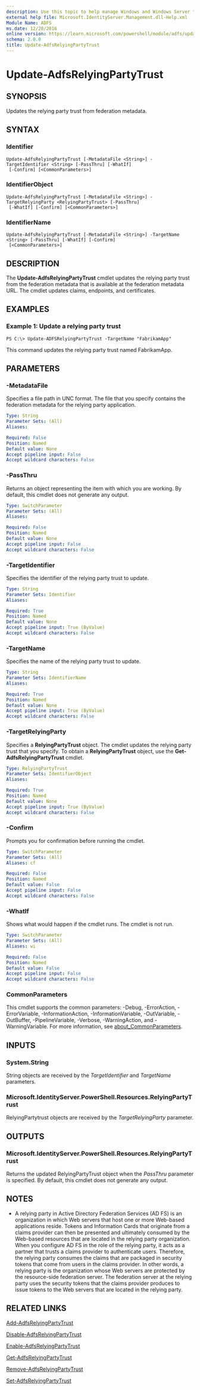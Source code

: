 ```yaml
---
description: Use this topic to help manage Windows and Windows Server technologies with Windows PowerShell.
external help file: Microsoft.IdentityServer.Management.dll-Help.xml
Module Name: ADFS
ms.date: 12/20/2016
online version: https://learn.microsoft.com/powershell/module/adfs/update-adfsrelyingpartytrust?view=windowsserver2025-ps&wt.mc_id=ps-gethelp
schema: 2.0.0
title: Update-AdfsRelyingPartyTrust
---
```


# Update-AdfsRelyingPartyTrust

## SYNOPSIS
Updates the relying party trust from federation metadata.

## SYNTAX

### Identifier
```
Update-AdfsRelyingPartyTrust [-MetadataFile <String>] -TargetIdentifier <String> [-PassThru] [-WhatIf]
 [-Confirm] [<CommonParameters>]
```

### IdentifierObject
```
Update-AdfsRelyingPartyTrust [-MetadataFile <String>] -TargetRelyingParty <RelyingPartyTrust> [-PassThru]
 [-WhatIf] [-Confirm] [<CommonParameters>]
```

### IdentifierName
```
Update-AdfsRelyingPartyTrust [-MetadataFile <String>] -TargetName <String> [-PassThru] [-WhatIf] [-Confirm]
 [<CommonParameters>]
```

## DESCRIPTION
The **Update-AdfsRelyingPartyTrust** cmdlet updates the relying party trust from the federation metadata that is available at the federation metadata URL.
The cmdlet updates claims, endpoints, and certificates.

## EXAMPLES

### Example 1: Update a relying party trust
```
PS C:\> Update-ADFSRelyingPartyTrust -TargetName "FabrikamApp"
```

This command updates the relying party trust named FabrikamApp.

## PARAMETERS

### -MetadataFile
Specifies a file path in UNC format.
The file that you specify contains the federation metadata for the relying party application.

```yaml
Type: String
Parameter Sets: (All)
Aliases:

Required: False
Position: Named
Default value: None
Accept pipeline input: False
Accept wildcard characters: False
```

### -PassThru
Returns an object representing the item with which you are working.
By default, this cmdlet does not generate any output.

```yaml
Type: SwitchParameter
Parameter Sets: (All)
Aliases:

Required: False
Position: Named
Default value: None
Accept pipeline input: False
Accept wildcard characters: False
```

### -TargetIdentifier
Specifies the identifier of the relying party trust to update.

```yaml
Type: String
Parameter Sets: Identifier
Aliases:

Required: True
Position: Named
Default value: None
Accept pipeline input: True (ByValue)
Accept wildcard characters: False
```

### -TargetName
Specifies the name of the relying party trust to update.

```yaml
Type: String
Parameter Sets: IdentifierName
Aliases:

Required: True
Position: Named
Default value: None
Accept pipeline input: True (ByValue)
Accept wildcard characters: False
```

### -TargetRelyingParty
Specifies a **RelyingPartyTrust** object.
The cmdlet updates the relying party trust that you specify.
To obtain a **RelyingPartyTrust** object, use the **Get-AdfsRelyingPartyTrust** cmdlet.

```yaml
Type: RelyingPartyTrust
Parameter Sets: IdentifierObject
Aliases:

Required: True
Position: Named
Default value: None
Accept pipeline input: True (ByValue)
Accept wildcard characters: False
```

### -Confirm
Prompts you for confirmation before running the cmdlet.

```yaml
Type: SwitchParameter
Parameter Sets: (All)
Aliases: cf

Required: False
Position: Named
Default value: False
Accept pipeline input: False
Accept wildcard characters: False
```

### -WhatIf
Shows what would happen if the cmdlet runs.
The cmdlet is not run.

```yaml
Type: SwitchParameter
Parameter Sets: (All)
Aliases: wi

Required: False
Position: Named
Default value: False
Accept pipeline input: False
Accept wildcard characters: False
```

### CommonParameters
This cmdlet supports the common parameters: -Debug, -ErrorAction, -ErrorVariable, -InformationAction, -InformationVariable, -OutVariable, -OutBuffer, -PipelineVariable, -Verbose, -WarningAction, and -WarningVariable. For more information, see [about_CommonParameters](https://go.microsoft.com/fwlink/?LinkID=113216).

## INPUTS

### System.String

String objects are received by the *TargetIdentifier* and *TargetName* parameters.

### Microsoft.IdentityServer.PowerShell.Resources.RelyingPartyTrust

RelyingPartytrust objects are received by the *TargetRelyingParty* parameter.

## OUTPUTS

### Microsoft.IdentityServer.PowerShell.Resources.RelyingPartyTrust

Returns the updated RelyingPartyTrust object when the *PassThru* parameter is specified. By default, this cmdlet does not generate any output.

## NOTES
* A relying party in Active Directory Federation Services (AD FS) is an organization in which Web servers that host one or more Web-based applications reside. Tokens and Information Cards that originate from a claims provider can then be presented and ultimately consumed by the Web-based resources that are located in the relying party organization. When you configure AD FS in the role of the relying party, it acts as a partner that trusts a claims provider to authenticate users. Therefore, the relying party consumes the claims that are packaged in security tokens that come from users in the claims provider. In other words, a relying party is the organization whose Web servers are protected by the resource-side federation server. The federation server at the relying party uses the security tokens that the claims provider produces to issue tokens to the Web servers that are located in the relying party.

## RELATED LINKS

[Add-AdfsRelyingPartyTrust](./Add-AdfsRelyingPartyTrust.md)

[Disable-AdfsRelyingPartyTrust](./Disable-AdfsRelyingPartyTrust.md)

[Enable-AdfsRelyingPartyTrust](./Enable-AdfsRelyingPartyTrust.md)

[Get-AdfsRelyingPartyTrust](./Get-AdfsRelyingPartyTrust.md)

[Remove-AdfsRelyingPartyTrust](./Remove-AdfsRelyingPartyTrust.md)

[Set-AdfsRelyingPartyTrust](./Set-AdfsRelyingPartyTrust.md)

